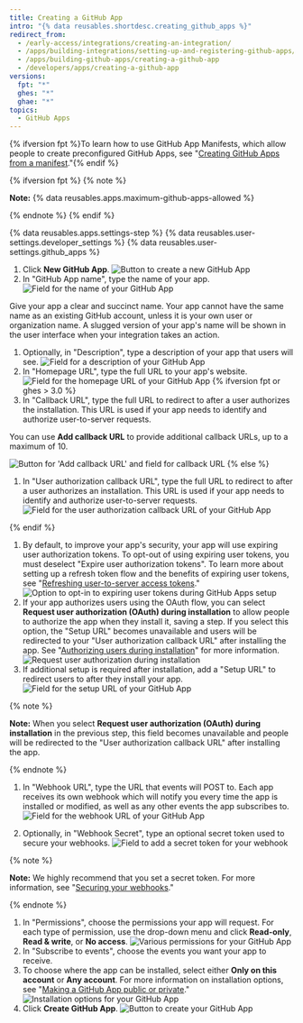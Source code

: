 ```yaml
---
title: Creating a GitHub App
intro: "{% data reusables.shortdesc.creating_github_apps %}"
redirect_from:
  - /early-access/integrations/creating-an-integration/
  - /apps/building-integrations/setting-up-and-registering-github-apps/registering-github-apps/
  - /apps/building-github-apps/creating-a-github-app
  - /developers/apps/creating-a-github-app
versions:
  fpt: "*"
  ghes: "*"
  ghae: "*"
topics:
  - GitHub Apps
---
```


{% ifversion fpt %}To learn how to use GitHub App Manifests, which allow people to create preconfigured GitHub Apps, see "[Creating GitHub Apps from a manifest](/apps/building-github-apps/creating-github-apps-from-a-manifest/)."{% endif %}

{% ifversion fpt %}
{% note %}

**Note:** {% data reusables.apps.maximum-github-apps-allowed %}

{% endnote %}
{% endif %}

{% data reusables.apps.settings-step %}
{% data reusables.user-settings.developer_settings %}
{% data reusables.user-settings.github_apps %}

1. Click **New GitHub App**.
   ![Button to create a new GitHub App](/assets/images/github-apps/github_apps_new.png)
1. In "GitHub App name", type the name of your app.
   ![Field for the name of your GitHub App](/assets/images/github-apps/github_apps_app_name.png)

Give your app a clear and succinct name. Your app cannot have the same name as an existing GitHub account, unless it is your own user or organization name. A slugged version of your app's name will be shown in the user interface when your integration takes an action.

1. Optionally, in "Description", type a description of your app that users will see.
   ![Field for a description of your GitHub App](/assets/images/github-apps/github_apps_description.png)
1. In "Homepage URL", type the full URL to your app's website.
   ![Field for the homepage URL of your GitHub App](/assets/images/github-apps/github_apps_homepage_url.png)
   {% ifversion fpt or ghes > 3.0 %}
1. In "Callback URL", type the full URL to redirect to after a user authorizes the installation. This URL is used if your app needs to identify and authorize user-to-server requests.

You can use **Add callback URL** to provide additional callback URLs, up to a maximum of 10.

![Button for 'Add callback URL' and field for callback URL](/assets/images/github-apps/github_apps_callback_url_multiple.png)
{% else %}

1. In "User authorization callback URL", type the full URL to redirect to after a user authorizes an installation. This URL is used if your app needs to identify and authorize user-to-server requests.
   ![Field for the user authorization callback URL of your GitHub App](/assets/images/github-apps/github_apps_user_authorization.png)

{% endif %}

1. By default, to improve your app's security, your app will use expiring user authorization tokens. To opt-out of using expiring user tokens, you must deselect "Expire user authorization tokens". To learn more about setting up a refresh token flow and the benefits of expiring user tokens, see "[Refreshing user-to-server access tokens](/apps/building-github-apps/refreshing-user-to-server-access-tokens/)."
   ![Option to opt-in to expiring user tokens during GitHub Apps setup](/assets/images/github-apps/expire-user-tokens-selection.png)
1. If your app authorizes users using the OAuth flow, you can select **Request user authorization (OAuth) during installation** to allow people to authorize the app when they install it, saving a step. If you select this option, the "Setup URL" becomes unavailable and users will be redirected to your "User authorization callback URL" after installing the app. See "[Authorizing users during installation](/apps/installing-github-apps/#authorizing-users-during-installation)" for more information.
   ![Request user authorization during installation](/assets/images/github-apps/github_apps_request_auth_upon_install.png)
1. If additional setup is required after installation, add a "Setup URL" to redirect users to after they install your app.
   ![Field for the setup URL of your GitHub App ](/assets/images/github-apps/github_apps_setup_url.png)

{% note %}

**Note:** When you select **Request user authorization (OAuth) during installation** in the previous step, this field becomes unavailable and people will be redirected to the "User authorization callback URL" after installing the app.

{% endnote %}

1. In "Webhook URL", type the URL that events will POST to. Each app receives its own webhook which will notify you every time the app is installed or modified, as well as any other events the app subscribes to.
   ![Field for the webhook URL of your GitHub App](/assets/images/github-apps/github_apps_webhook_url.png)

1. Optionally, in "Webhook Secret", type an optional secret token used to secure your webhooks.
   ![Field to add a secret token for your webhook](/assets/images/github-apps/github_apps_webhook_secret.png)

{% note %}

**Note:** We highly recommend that you set a secret token. For more information, see "[Securing your webhooks](/webhooks/securing/)."

{% endnote %}

1. In "Permissions", choose the permissions your app will request. For each type of permission, use the drop-down menu and click **Read-only**, **Read & write**, or **No access**.
   ![Various permissions for your GitHub App](/assets/images/github-apps/github_apps_new_permissions_post2dot13.png)
1. In "Subscribe to events", choose the events you want your app to receive.
1. To choose where the app can be installed, select either **Only on this account** or **Any account**. For more information on installation options, see "[Making a GitHub App public or private](/apps/managing-github-apps/making-a-github-app-public-or-private/)."
   ![Installation options for your GitHub App](/assets/images/github-apps/github_apps_installation_options.png)
1. Click **Create GitHub App**.
   ![Button to create your GitHub App](/assets/images/github-apps/github_apps_create_github_app.png)
